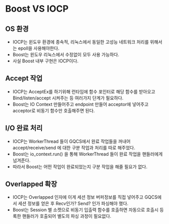 # Boost VS IOCP

## OS 환경
* IOCP는 윈도우 환경에 종속적, 리눅스에서 동일한 고성능 네트워크 처리를 위해서는 epoll을 사용해야한다.   
* Boost는 윈도우 리눅스에서 수정없이 모두 사용 가능하다.   
* 사실 Boost 내부 구현은 IOCP이다.   

## Accept 작업
* IOCP는 AcceptEx를 하기위해 런타임에 함수 포인터로 해당 함수를 받아오고 Bind/listen/accept 시켜주는 등 여러가지 단계가 필요하다.   
* Boost는 IO Context 만들어주고 endpoint 만들어 acceptor에 넣어주고 acceptor로 비동기 함수만 호출해주면 된다.   

## I/O 완료 처리
* IOCP는 WorkerThread 들이 GQCS에서 완료 작업들을 꺼내어 accept/receive/send 에 대한 구분 작업과 처리를 따로 해주었다.   
* Boost는 io_context.run() 을 통해 WorkerThread 들이 완료 작업을 핸들러에게 넘겨준다.   
* 따라서 Boost는 어떤 작업이 완료되었는지 구분 작업을 해줄 필요가 없다.   

## Overlapped 확장
* IOCP는 Overlapped 인자에 이게 세션 정보 버퍼정보를 직접 넣어주고 GQCS에서 세션 정보를 얻은 후 Recv인가? Send? 인가 파싱해야 했다.   
* Boost는 Session 별 소켓으로 비동기 입출력 함수를 호출하면 자동으로 호출시 등록한 핸들러가 호출되어 별도의 파싱 과정이 필요없다.
